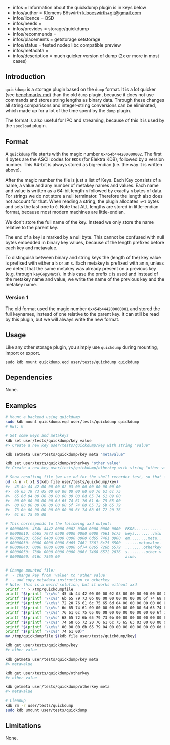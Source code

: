 - infos = Information about the quickdump plugin is in keys below
- infos/author = Klemens Böswirth <k.boeswirth+git@gmail.com>
- infos/licence = BSD
- infos/needs =
- infos/provides = storage/quickdump
- infos/recommends =
- infos/placements = getstorage setstorage
- infos/status = tested nodep libc compatible preview
- infos/metadata =
- infos/description = much quicker version of dump (2x or more in most cases)

## Introduction

`quickdump` is a storage plugin based on the `dump` format. It is a lot quicker (see [benchmarks.md](benchmarks.md)) than the old `dump`
plugin, because it does not use commands and stores string lengths as binary data. Through these changes all string comparisons and
integer-string conversions can be eliminated, which made up for a lot of the time spent by the `dump` plugin.

The format is also useful for IPC and streaming, because of this it is used by the `specload` plugin.

## Format

A `quickdump` file starts with the magic number `0x454b444200000002`. The first 4 bytes are the ASCII codes for `EKDB` (for Elektra KDB),
followed by a version number. This 64-bit is always stored as big-endian (i.e. the way it is written above).

After the magic number the file is just a list of Keys. Each Key consists of a name, a value and any number of metakey names and values.
Each name and value is written as a 64-bit length `n` followed by exactly `n` bytes of data. For strings we do not store a null terminator.
Therefore the length also does not account for that. When reading a string, the plugin allocates `n+1` bytes and sets the last one to `0`.
Note that ALL lengths are stored in little-endian format, because most modern machines are little-endian.

We don't store the full name of the key. Instead we only store the name relative to the parent key.

The end of a key is marked by a null byte. This cannot be confused with null bytes embedded in binary key values, because of the length
prefixes before each key and metavalue.

To distinguish between binary and string keys the (length of the) key value is prefixed with either a `b` or an `s`. Each metakey is
prefixed with an `m`, unless we detect that the same metakey was already present on a previous key (e.g. through `keyCopyMeta`). In this
case the prefix `c` is used and instead of the metakey name and value, we write the name of the previous key and the metakey name.

### Version 1

The old format used the magic number `0x454b444200000001` and stored the full keynames, instead of one relative to the parent key. It can
still be read by this plugin, but we will always write the new format.

## Usage

Like any other storage plugin, you simply use `quickdump` during mounting, import or export.

```
sudo kdb mount quickdump.eqd user/tests/quickdump quickdump
```

## Dependencies

None.

## Examples

```sh
# Mount a backend using quickdump
sudo kdb mount quickdump.eqd user/tests/quickdump quickdump
# RET: 0

# Set some keys and metakeys
kdb set user/tests/quickdump/key value
#> Create a new key user/tests/quickdump/key with string "value"

kdb setmeta user/tests/quickdump/key meta "metavalue"

kdb set user/tests/quickdump/otherkey "other value"
#> Create a new key user/tests/quickdump/otherkey with string "other value"

# Show resulting file (we use od for the shell recorder test, so that it works everywhere)
od -A n -t x1 $(kdb file user/tests/quickdump/key)
#>  45 4b 44 42 00 00 00 02 03 00 00 00 00 00 00 00
#>  6b 65 79 73 05 00 00 00 00 00 00 00 76 61 6c 75
#>  65 6d 04 00 00 00 00 00 00 00 6d 65 74 61 09 00
#>  00 00 00 00 00 00 6d 65 74 61 76 61 6c 75 65 00
#>  08 00 00 00 00 00 00 00 6f 74 68 65 72 6b 65 79
#>  73 0b 00 00 00 00 00 00 00 6f 74 68 65 72 20 76
#>  61 6c 75 65 00

# This corresponds to the following xxd output:
# 00000000: 454b 4442 0000 0002 0300 0000 0000 0000  EKDB............
# 00000010: 6b65 7973 0500 0000 0000 0000 7661 6c75  keys........valu
# 00000020: 656d 0400 0000 0000 0000 6d65 7461 0900  em........meta..
# 00000030: 0000 0000 0000 6d65 7461 7661 6c75 6500  ......metavalue.
# 00000040: 0800 0000 0000 0000 6f74 6865 726b 6579  ........otherkey
# 00000050: 730b 0000 0000 0000 006f 7468 6572 2076  s........other v
# 00000060: 616c 7565 00                             alue.


# Change mounted file:
#  - change key from 'value' to 'other value'
#  - add copy metadata instruction to otherkey
# Note: this is a weird solution, but it works without xxd
printf "" > /tmp/quickdumpfile
printf "$(printf '\\x%s' 45 4b 44 42 00 00 00 02 03 00 00 00 00 00 00 00)" >> /tmp/quickdumpfile # EKDB............ 
printf "$(printf '\\x%s' 6b 65 79 73 0b 00 00 00 00 00 00 00 6f 74 68 65)" >> /tmp/quickdumpfile # keys........othe
printf "$(printf '\\x%s' 72 20 76 61 6c 75 65 6d 04 00 00 00 00 00 00 00)" >> /tmp/quickdumpfile # r valuem........
printf "$(printf '\\x%s' 6d 65 74 61 09 00 00 00 00 00 00 00 6d 65 74 61)" >> /tmp/quickdumpfile # meta........meta
printf "$(printf '\\x%s' 76 61 6c 75 65 00 08 00 00 00 00 00 00 00 6f 74)" >> /tmp/quickdumpfile # value.........ot
printf "$(printf '\\x%s' 68 65 72 6b 65 79 73 0b 00 00 00 00 00 00 00 6f)" >> /tmp/quickdumpfile # herkeys........o
printf "$(printf '\\x%s' 74 68 65 72 20 76 61 6c 75 65 63 03 00 00 00 00)" >> /tmp/quickdumpfile # ther valuec.....
printf "$(printf '\\x%s' 00 00 00 6b 65 79 04 00 00 00 00 00 00 00 6d 65)" >> /tmp/quickdumpfile # ...key........me
printf "$(printf '\\x%s' 74 61 00)"                                        >> /tmp/quickdumpfile # ta.             
mv /tmp/quickdumpfile $(kdb file user/tests/quickdump/key)

kdb get user/tests/quickdump/key
#> other value

kdb getmeta user/tests/quickdump/key meta
#> metavalue

kdb get user/tests/quickdump/otherkey
#> other value

kdb getmeta user/tests/quickdump/otherkey meta
#> metavalue

# Cleanup
kdb rm -r user/tests/quickdump
sudo kdb umount user/tests/quickdump
```

## Limitations

None.
